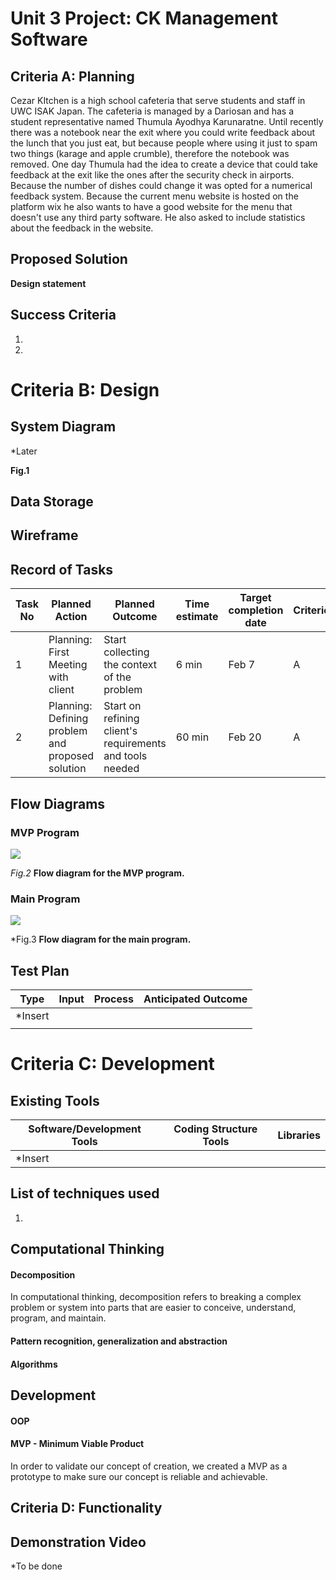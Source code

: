 # Unit 3 Project: CK Management Software

## Criteria A: Planning
Cezar KItchen is a high school cafeteria that serve students and staff in UWC ISAK Japan. The cafeteria is managed by a Dariosan and has a student representative named Thumula Ayodhya Karunaratne. Until recently there was a notebook near the exit where you could write feedback about the lunch that you just eat, but because people where using it just to spam two things (karage and apple crumble), therefore the notebook was removed. One day Thumula had the idea to create a device that could take feedback at the exit like the ones after the security check in airports. Because the number of dishes could change it was opted for a numerical feedback system. 
Because the current menu website is hosted on the platform wix he also wants to have a good website for the menu that doesn't use any third party software. He also asked to include statistics about the feedback in the website.


## Proposed Solution



**Design statement**  

[^1]: Industries, Adafruit. “DHT11 Basic Temperature-Humidity Sensor + Extras.” Adafruit Industries Blog
RSS, https://www.adafruit.com/product/386.
[^2]: Nelson, Carter. “Modern Replacements for DHT11 and dht22 Sensors.” Adafruit Learning
System, https://learn.adafruit.com/modern-replacements-for-dht11-dht22-sensors/what-are-better-alternatives.   
[^3]:“How to Connect dht11 Sensor with Arduino Uno.” Arduino Project
Hub, https://create.arduino.cc/projecthub/pibots555/how-to-connect-dht11-sensor-with-arduino-uno-f4d239.  
[^4]:Team, The Arduino. “What Is Arduino?: Arduino Documentation.” Arduino Documentation | Arduino
Documentation, https://docs.arduino.cc/learn/starting-guide/whats-arduino.

## Success Criteria

1. 
2. 

# Criteria B: Design

## System Diagram

*Later

**Fig.1** 

## Data Storage



## Wireframe



## Record of Tasks

| Task No | Planned Action                                   | Planned Outcome                                          | Time estimate | Target completion date | Criterion |
| ------- | ------------------------------------------------ | -------------------------------------------------------- | ------------- | ---------------------- | --------- |
| 1       | Planning: First Meeting with client              | Start collecting the context of the problem              | 6 min         | Feb 7                  | A         |
| 2       | Planning: Defining problem and proposed solution | Start on refining client's requirements and tools needed | 60 min        | Feb 20                 | A         |

## Flow Diagrams

### MVP Program

![](Assets/MVP_FD2.jpg)

*Fig.2* **Flow diagram for the MVP program.**

### Main Program

![](Assets/MAIN_FD2.jpg)

*Fig.3 **Flow diagram for the main program.**

## Test Plan

| Type    | Input | Process | Anticipated Outcome |
| ------- | ----- | ------- | ------------------- |
| *Insert |       |         |                     |
|         |       |         |                     |

# Criteria C: Development

## Existing Tools

| Software/Development Tools | Coding Structure Tools | Libraries |
| -------------------------- | ---------------------- | --------- |
| *Insert                    |                        |           |

## List of techniques used

1. 

## Computational Thinking

#### Decomposition

In computational thinking, decomposition refers to breaking a complex problem or system into parts that are easier to conceive,
understand, program, and maintain.

#### Pattern recognition, generalization and abstraction



#### Algorithms



## Development

#### OOP

#### MVP - Minimum Viable Product

In order to validate our concept of creation, we created a MVP as a prototype to make sure our concept is reliable and
achievable. 

## Criteria D: Functionality



## Demonstration Video

*To be done
